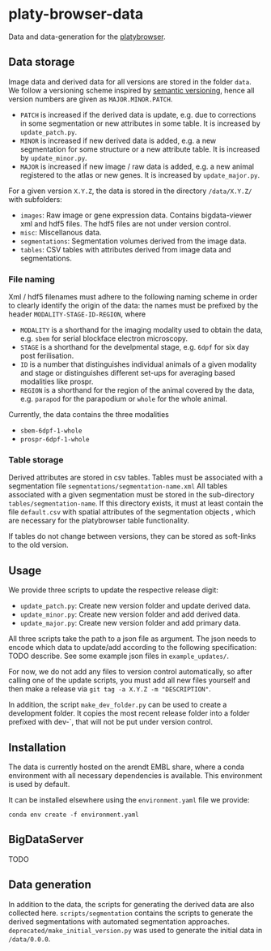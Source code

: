# platy-browser-data

Data and data-generation for the [platybrowser](https://github.com/embl-cba/fiji-plugin-platyBrowser).


## Data storage

Image data and derived data for all versions are stored in the folder `data`.
We follow a versioning scheme inspired by [semantic versioning](https://semver.org/), hence all version
numbers are given as `MAJOR.MINOR.PATCH`.

- `PATCH` is increased if the derived data is update, e.g. due to corrections in some segmentation or new attributes in some table. It is increased by `update_patch.py`.
- `MINOR` is increased if new derived data is added, e.g. a new segmentation for some structure or a new attribute table. It is increased by `update_minor.py`.
- `MAJOR` is increased if new image / raw data is added, e.g. a new animal registered to the atlas or new genes. It is increased by `update_major.py`.

For a given version `X.Y.Z`, the data is stored in the directory `/data/X.Y.Z/` with subfolders:

- `images`: Raw image or gene expression data. Contains bigdata-viewer xml and hdf5 files. The hdf5 files are not under version control.
- `misc`: Miscellanous data.
- `segmentations`: Segmentation volumes derived from the image data.
- `tables`: CSV tables with attributes derived from image data and segmentations.

### File naming

Xml / hdf5 filenames must adhere to the following naming scheme in order to clearly identify the origin of the data:
the names must be prefixed by the header `MODALITY-STAGE-ID-REGION`, where
- `MODALITY` is a shorthand for the imaging modality used to obtain the data, e.g. `sbem` for serial blockface electron microscopy.
- `STAGE` is a shorthand for the develpmental stage, e.g. `6dpf` for six day post ferilisation.
- `ID` is a number that distinguishes individual animals of a given modality and stage or distinguishes different set-ups for averaging based modalities like prospr.
- `REGION` is a shorthand for the region of the animal covered by the data, e.g. `parapod` for the parapodium or `whole` for the whole animal.

Currently, the data contains the three modalities
- `sbem-6dpf-1-whole`
- `prospr-6dpf-1-whole`

### Table storage

Derived attributes are stored in csv tables. Tables must be associated with a segmentation file `segmentations/segmentation-name.xml`
All tables associated with a given segmentation must be stored in the sub-directory `tables/segmentation-name`.
If this directory exists, it must at least contain the file `default.csv` with spatial attributes of the segmentation objects , which are necessary for the platybrowser table functionality.

If tables do not change between versions, they can be stored as soft-links to the old version.


## Usage

We provide three scripts to update the respective release digit:
- `update_patch.py`: Create new version folder and update derived data.
- `update_minor.py`: Create new version folder and add derived data.
- `update_major.py`: Create new version folder and add primary data. 

All three scripts take the path to a json file as argument. The json needs to encode which data to update/add
according to the following specification: TODO describe.
See some example json files in `example_updates/`.

For now, we do not add any files to version control automatically, so after calling one of the update
scripts, you must add all new files yourself and then make a release via `git tag -a X.Y.Z -m "DESCRIPTION"`.

In addition, the script `make_dev_folder.py` can be used to create a development folder. It copies the most
recent release folder into a folder prefixed with  dev-`, that will not be put under version control.


## Installation

The data is currently hosted on the arendt EMBL share, where a conda environment with all necessary dependencies is
available. This environment is used by default.

It can be installed elsewhere using the `environment.yaml` file we provide:
```
conda env create -f environment.yaml
```


## BigDataServer

TODO


## Data generation

In addition to the data, the scripts for generating the derived data are also collected here.
`scripts/segmentation` contains the scripts to generate the derived segmentations with automated segmentation approaches.
`deprecated/make_initial_version.py` was used to generate the initial data in `/data/0.0.0`.
